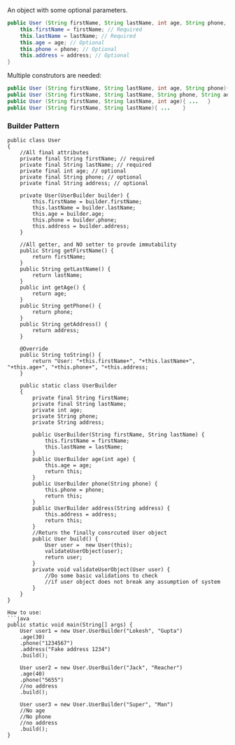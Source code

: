 An object with some optional parameters.
```java
public User (String firstName, String lastName, int age, String phone, String address){
    this.firstName = firstName; // Required
    this.lastName = lastName; // Required
    this.age = age; // Optional
    this.phone = phone; // Optional
    this.address = address; // Optional
}
```
Multiple construtors are needed:
```java
public User (String firstName, String lastName, int age, String phone){ ... }
public User (String firstName, String lastName, String phone, String address){ ...  }
public User (String firstName, String lastName, int age){ ...   }
public User (String firstName, String lastName){ ...    }
```
### Builder Pattern
```
public class User 
{
    //All final attributes
    private final String firstName; // required
    private final String lastName; // required
    private final int age; // optional
    private final String phone; // optional
    private final String address; // optional
 
    private User(UserBuilder builder) {
        this.firstName = builder.firstName;
        this.lastName = builder.lastName;
        this.age = builder.age;
        this.phone = builder.phone;
        this.address = builder.address;
    }
 
    //All getter, and NO setter to provde immutability
    public String getFirstName() {
        return firstName;
    }
    public String getLastName() {
        return lastName;
    }
    public int getAge() {
        return age;
    }
    public String getPhone() {
        return phone;
    }
    public String getAddress() {
        return address;
    }
 
    @Override
    public String toString() {
        return "User: "+this.firstName+", "+this.lastName+", "+this.age+", "+this.phone+", "+this.address;
    }
 
    public static class UserBuilder 
    {
        private final String firstName;
        private final String lastName;
        private int age;
        private String phone;
        private String address;
 
        public UserBuilder(String firstName, String lastName) {
            this.firstName = firstName;
            this.lastName = lastName;
        }
        public UserBuilder age(int age) {
            this.age = age;
            return this;
        }
        public UserBuilder phone(String phone) {
            this.phone = phone;
            return this;
        }
        public UserBuilder address(String address) {
            this.address = address;
            return this;
        }
        //Return the finally consrcuted User object
        public User build() {
            User user =  new User(this);
            validateUserObject(user);
            return user;
        }
        private void validateUserObject(User user) {
            //Do some basic validations to check 
            //if user object does not break any assumption of system
        }
    }
}

How to use:
```java
public static void main(String[] args) {
    User user1 = new User.UserBuilder("Lokesh", "Gupta")
    .age(30)
    .phone("1234567")
    .address("Fake address 1234")
    .build();
  
    User user2 = new User.UserBuilder("Jack", "Reacher")
    .age(40)
    .phone("5655")
    //no address
    .build();
  
    User user3 = new User.UserBuilder("Super", "Man")
    //No age
    //No phone
    //no address
    .build();
}
```


